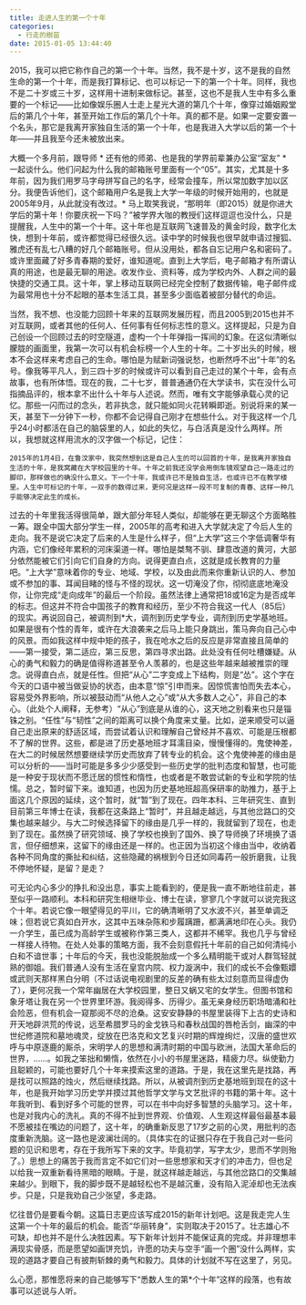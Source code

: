 ```yaml
---
title: 走进人生的第一个十年
categories:
  - 行走的樹苗
date: 2015-01-05 13:44:40
---
```


2015，我可以把它称作自己的第一个十年。当然，我不是十岁，这不是我的自然生命的第一个十年，而是我打算标记、也可以标记一下的第一个十年。同样，我也不是二十岁或三十岁，这样用十进制来做标记。甚至，这也不是我人生中有多么重要的一个标记——比如像娱乐圈人士走上星光大道的第几个十年，像穿过婚姻殿堂后的第几个十年，甚至开始工作后的第几个十年。真的都不是。如果一定要安置一个名头，那它是我离开家独自生活的第一个十年，也是我进入大学以后的第一个十年——并且我至今还未被放出来。 

大概一个多月前，跟导师 * 还有他的师弟、也是我的学界前辈兼办公室“室友” * 一起谈什么。他们问起为什么我的邮箱账号里面有一个“05”。其实，尤其是十多年前，因为我们用罗马字母拼写自己的名字，经常会撞车，所以常加数字加以区分。我便告诉他们，这个邮箱用户名是我上大学一年级的时候开始用的，也就是2005年9月，从此就没有改过。* 马上取笑我说，“那明年（即2015）就是你进大学后的第十年！你要庆祝一下吗？”被学界大咖的教授们这样逗逗也没什么，只是提醒我，人生中的第一个十年。这十年也是互联网飞速普及的黄金时段，数字化太快，想到十年前，或许都觉得已经很久远。读中学的时候我也很早就申请过搜狐、雅虎还有乱七八糟的好几个邮箱账号。但从没用处，都各自忘记用户名和密码了。或许里面藏了好多青春期的爱好，谁知道呢。直到上大学后，电子邮箱才有所谓认真的用途，也是最无聊的用途。收发作业、资料等，成为学校内外、人群之间的最快捷的交通工具。这十年，掌上移动互联网已经完全控制了数据传输，电子邮件成为最常用也十分不起眼的基本生活工具，甚至多少面临着被部分替代的命运。 

当然，我不想、也没能力回顾十年来的互联网发展历程，而且2005到2015也并不对互联网，或者其他的任何人、任何事有任何标志性的意义。这样提起，只是为自己创设一个回顾过去的时空隧道，虚构一个十年弹指一挥间的幻象。在这似清晰似朦胧的画面里，我第一次可以有机会标榜一个人生的十年。二十岁出头的时候，根本不会这样来考虑自己的生命。哪怕是为赋新词强说愁，也断然呼不出“十年”的名号。像我等平凡人，到三四十岁的时候或许可以看到自己走过的某个十年，会有点故事，也有所体悟。现在的我，二十七岁，普普通通仍在大学读书，实在没什么可指摘品评的，根本拿不出什么十年与人述说。然而，唯有文字能够承载心灵的记忆。那些一闪而过的念头，若非执念，就只能如同火花转瞬即逝。别说将来的某一天，甚至下一分钟下一秒，你都不会记得自己刚才在想些什么。对于我这样一个几乎24小时都活在自己的脑袋里的人，如此的失忆，与白活真是没什么两样。所以，我想就这样用流水的汉字做一个标记，记住： 
```
2015年的1月4日，在鲁汶家中，我突然想到这是自己人生的可以回首的十年，是我离开家独自生活的十年，是我窝藏在大学校园里的十年。十年之前我还没学会用倒车镜观望自己一路走过的脚印，那样做也的确没什么意义。下一个十年，我或许已不是独自生活，也或许已不在教学楼里。人生中可标记的十年，一双手的数得过来，更何况是这样一段不可复制的青春、这样一种几乎能够决定此生的成长。 
```

过去的十年里我活得很简单，跟大部分年轻人类似，却能够在更无聊这个方面略胜一筹。跟全中国大部分学生一样，2005年的高考和进入大学就决定了今后人生的走向。我不是说它决定了后来的人生是什么样子，但“上大学”这三个字低调奢华有内涵，它们像经年累积的河床渠道一样。哪怕是桀骜不驯、肆意改道的黄河，大部分依然能被它们引向它们自身的方向。说得更直白点，这就是成长教育的力量吧。“上大学”意味着你的专业、地域、学校，以及由此而来你重新认识的人、参加或不参加的事、耳闻目睹的怪与不怪的现状。这一切淹没了你，彻彻底底地淹没你，让你完成“走向成年”的最后一个阶段。虽然法律上通常把18或16定为是否成年的标志。但这并不符合中国孩子的教育和经历，至少不符合我这一代人（85后）的现实。再说回自己，被调剂到*大，调剂到历史学专业，调剂到历史学基地班。如果是很有个性的青年，或许在大浪袭来之后马上能只身跳出，策马奔向自己心中的风景。而如我这样中规中矩的孩子，我在呛水之后的反应是非常直接且简单的——第一接受，第二适应，第三反思，第四寻求出路。此处没有任何吐槽嫌疑。从心的勇气和毅力的确是值得称道甚至令人羡慕的，也是这些年越来越被推崇的理念。说得直白点，就是任性。但把“从心”二字变成上下结构，则是“怂”。这个字在今天的口语中被当做妥协的状态，由本意“惊”引申而来。因惊慌害怕而失去本心，容易受外界影响，所以被鼓动而“从他人之心”或“从大多数人之心”，非自己的本心。（此处个人阐释，无参考）“从心”到底是从谁的心，这天地之别看来也只是锱铢之别。“任性”与“韧性”之间的距离可以换个角度来丈量。比如，逆来顺受可以逼自己走出原来的舒适区域，而尝试着认识和理解自己曾经并不喜欢、可能是压根都不了解的世界。这些，都是进了历史基地班才耳濡目染，慢慢懂得的。鬼使神差，在大二的时候居然想要继续学历史而放弃了转专业的机会。这个鬼使神差的缘由是可以分析的——当时可能是多多少少感受到一些历史学的批判态度和智慧，也可能是一种安于现状而不愿迁居的惯性和惰性，也或者是不敢尝试新的专业和学院的怯懦。总之，暂时留下来。谁知道，也因为历史基地班超高保研率的助推力，基于上面这几个原因的延续，这个暂时，就“暂”到了现在。四年本科、三年研究生、直到目前第三年博士在读，我都在这条路上“暂时”，并且越走越远，与其他岔路口的交集也越来越少。与大二时候选择留下的缘由是几乎一样的，我就留到了现在，也走到了现在。虽然换了研究领域、换了学校也换到了国外、换了导师换了环境换了语言，但仔细想来，这留下的缘由还是一样的。也正因为当初这个缘由当中，收纳着各种不同角度的撕扯和纠结，这些隐藏的祸根到今日还如同毒药一般折磨我，让我不停地怀疑，是留？是走？ 

可无论内心多少的挣扎和没出息，事实上能看到的，便是我一直不断地往前走，甚至似乎一路顺利。本科和研究生相继毕业、博士在读，寥寥几个字就可以说完我这个十年。若说它像一眼望得见的平川，它的确清晰明了又水波不兴，甚至单调乏味；但若说它真如白开水，这其中五味杂陈和步履蹒跚，都满满地印在心头。我仍一介学生，虽已成为高龄学生或被称作第三类人，这都并不稀罕。我也几乎与曾经一样接人待物。在处人处事的策略方面，我不会刻意假托十年前的自己如何清纯小白和不谙世事；十年后的今天，我也没能脱胎成一个多么精明能干或对人群驾轻就熟的御姐。我们普通人没有生活在皇宫内院、权力漩涡中，我们的成长不会像甄嬛或武则天那样黑白分明（不过话说电视剧里的反差的确有些太过刻意而显得虚伪了），更何况我一个常年幽居在大学校园里，整日又蜗又宅的女学生。但图书馆和象牙塔让我在另一个世界里环游。我阅得多、历得少。虽无亲身经历职场暗涌和社会险恶，但有机会一窥那阅不尽的沧桑。这安安静静的书屋里装得下上古的史诗和开天地辟洪荒的传说，远至希腊罗马的金戈铁马和春秋战国的唇枪舌剑，幽深的中世纪修道院和墓地魂灵，绽放在巴洛克和文艺复兴时期的辉煌绚烂，汉唐的盛世欢呼与中原逐鹿的厮杀，宋明学人的思想和满清时期的中国与欧洲，法国大革命后的世界，……。如我之笨拙和懒惰，依然在小小的书屋里迷路，精疲力尽。纵使勤力且聪颖的，可能也要好几个十年来摸索这里的道路。于是，我在这里先是找路，再是找可以照路的烛火，然后继续找路。所以，从被调剂到历史基地班到现在的这十年，也是我开始学习历史学并摸过其他哲学文学与文艺批评的书籍的第十年。这十年我听到、看到好多个可能的世界，可以在书中向好多智慧的头脑学习。这十年，也是对我内心的洗礼。真的不得不扯到世界观、价值观、人生观这样最俗最基本最不愿被挂在嘴边的问题了，这十年，的确重新反思了17岁之前的心灵，用批判的态度重新洗脑。这一路也是波澜壮阔的。（具体实在的证据只存在于我自己对一些问题的见识和思考，存在于我所写下来的文字。毕竟初学，写字太少，思而不学则殆了。）思想上的痛苦于我而言定不如它们对一些思想家和天才们的冲击力，但也足以给我一双重新看待黑暗的眼睛。于是，就这样越走越远，与其他岔路口的交集越来越少。到眼下，我的脚步既不是越轻松也不是越沉重，没有陷入泥淖却也无法疾步。只是，只是我劝自己少张望，多走路。 

忆往昔仍是要看今朝。这篇日志更应该写成2015的新年计划吧。这是我走完人生这第一个十年的最后的机会。能否“华丽转身”，实则取决于2015了。壮志雄心不可缺，却也并不是什么决胜因素。写下新年计划并不能保证真的完成。并非理想丰满现实骨感，而是愿望如画饼充饥，许愿的功夫与空手“画一个圈”没什么两样，实现的道路才要自己有披荆斩棘的勇气和毅力。具体的计划就不写在这里了，另见。 

么心愿，那惟愿将来的自己能够写下“悉数人生的第*个十年”这样的段落，也有故事可以述说与人听。